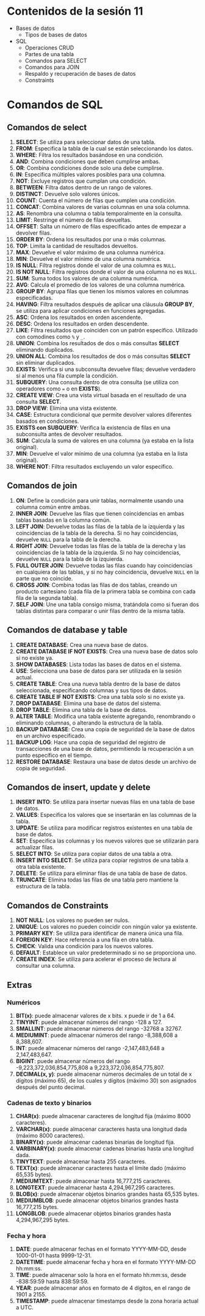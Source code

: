 # Contenidos de la sesión 11


- Bases de datos
    - Tipos de bases de datos
- SQL
    - Operaciones CRUD
    - Partes de una tabla
    - Comandos para SELECT
    - Comandos para JOIN
    - Respaldo y recuperación de bases de datos
    - Constraints


# Comandos de SQL

## Comandos de select

1. **SELECT**: Se utiliza para seleccionar datos de una tabla.
2. **FROM**: Especifica la tabla de la cual se están seleccionando los datos.
3. **WHERE**: Filtra los resultados basándose en una condición.
4. **AND**: Combina condiciones que deben cumplirse ambas.
5. **OR**: Combina condiciones donde solo una debe cumplirse.
6. **IN**: Especifica múltiples valores posibles para una columna.
7. **NOT**: Excluye registros que cumplan una condición.
8. **BETWEEN**: Filtra datos dentro de un rango de valores.
9. **DISTINCT**: Devuelve solo valores únicos.
10. **COUNT**: Cuenta el número de filas que cumplen una condición.
11. **CONCAT**: Combina valores de varias columnas en una sola columna.
12. **AS**: Renombra una columna o tabla temporalmente en la consulta.
13. **LIMIT**: Restringe el número de filas devueltas.
14. **OFFSET**: Salta un número de filas especificado antes de empezar a devolver filas.
15. **ORDER BY**: Ordena los resultados por una o más columnas.
16. **TOP**: Limita la cantidad de resultados devueltos.
17. **MAX**: Devuelve el valor máximo de una columna numérica.
18. **MIN**: Devuelve el valor mínimo de una columna numérica.
19. **IS NULL**: Filtra registros donde el valor de una columna es `NULL`.
20. **IS NOT NULL**: Filtra registros donde el valor de una columna no es `NULL`.
21. **SUM**: Suma todos los valores de una columna numérica.
22. **AVG**: Calcula el promedio de los valores de una columna numérica.
23. **GROUP BY**: Agrupa filas que tienen los mismos valores en columnas especificadas.
24. **HAVING**: Filtra resultados después de aplicar una cláusula **GROUP BY**, se utiliza para aplicar condiciones en funciones agregadas.
25. **ASC**: Ordena los resultados en orden ascendente.
26. **DESC**: Ordena los resultados en orden descendente.
27. **LIKE**: Filtra resultados que coinciden con un patrón específico. Utilizado con comodines como `%` y `_`.
28. **UNION**: Combina los resultados de dos o más consultas **SELECT** eliminando duplicados.
29. **UNION ALL**: Combina los resultados de dos o más consultas **SELECT** sin eliminar duplicados.
30. **EXISTS**: Verifica si una subconsulta devuelve filas; devuelve verdadero si al menos una fila cumple la condición.
31. **SUBQUERY**: Una consulta dentro de otra consulta (se utiliza con operadores como `=` o en **EXISTS**).
32. **CREATE VIEW**: Crea una vista virtual basada en el resultado de una consulta **SELECT**.
33. **DROP VIEW**: Elimina una vista existente.
34. **CASE**: Estructura condicional que permite devolver valores diferentes basados en condiciones.
35. **EXISTS con SUBQUERY**: Verifica la existencia de filas en una subconsulta antes de devolver resultados.
36. **SUM**: Calcula la suma de valores en una columna (ya estaba en la lista original).
37. **MIN**: Devuelve el valor mínimo de una columna (ya estaba en la lista original).
38. **WHERE NOT**: Filtra resultados excluyendo un valor específico.

## Comandos de join

1. **ON**: Define la condición para unir tablas, normalmente usando una columna común entre ambas.
2. **INNER JOIN**: Devuelve las filas que tienen coincidencias en ambas tablas basadas en la columna común.
3. **LEFT JOIN**: Devuelve todas las filas de la tabla de la izquierda y las coincidencias de la tabla de la derecha. Si no hay coincidencias, devuelve `NULL` para la tabla de la derecha.
4. **RIGHT JOIN**: Devuelve todas las filas de la tabla de la derecha y las coincidencias de la tabla de la izquierda. Si no hay coincidencias, devuelve `NULL` para la tabla de la izquierda.
5. **FULL OUTER JOIN**: Devuelve todas las filas cuando hay coincidencias en cualquiera de las tablas, y si no hay coincidencia, devuelve `NULL` en la parte que no coincide.
6. **CROSS JOIN**: Combina todas las filas de dos tablas, creando un producto cartesiano (cada fila de la primera tabla se combina con cada fila de la segunda tabla).
7. **SELF JOIN**: Une una tabla consigo misma, tratándola como si fueran dos tablas distintas para comparar o unir filas dentro de la misma tabla.


## Comandos de database y table

1. **CREATE DATABASE**: Crea una nueva base de datos.
2. **CREATE DATABASE IF NOT EXISTS**: Crea una nueva base de datos solo si no existe ya.
3. **SHOW DATABASES**: Lista todas las bases de datos en el sistema.
4. **USE**: Selecciona una base de datos para ser utilizada en la sesión actual.
5. **CREATE TABLE**: Crea una nueva tabla dentro de la base de datos seleccionada, especificando columnas y sus tipos de datos.
6. **CREATE TABLE IF NOT EXISTS**: Crea una tabla solo si no existe ya.
7. **DROP DATABASE**: Elimina una base de datos del sistema.
8. **DROP TABLE**: Elimina una tabla de la base de datos.
9. **ALTER TABLE**: Modifica una tabla existente agregando, renombrando o eliminando columnas, o alterando la estructura de la tabla.
10. **BACKUP DATABASE**: Crea una copia de seguridad de la base de datos en un archivo especificado.
11. **BACKUP LOG**: Hace una copia de seguridad del registro de transacciones de una base de datos, permitiendo la recuperación a un punto específico en el tiempo.
12. **RESTORE DATABASE**: Restaura una base de datos desde un archivo de copia de seguridad.

## Comandos de insert, update y delete

1. **INSERT INTO**: Se utiliza para insertar nuevas filas en una tabla de base de datos.
2. **VALUES**: Especifica los valores que se insertarán en las columnas de la tabla.
3. **UPDATE**: Se utiliza para modificar registros existentes en una tabla de base de datos.
4. **SET**: Especifica las columnas y los nuevos valores que se utilizarán para actualizar filas.
5. **SELECT INTO**: Se utiliza para copiar datos de una tabla a otra.
6. **INSERT INTO SELECT**: Se utiliza para copiar registros de una tabla a otra tabla existente.
7. **DELETE**: Se utiliza para eliminar filas de una tabla de base de datos.
8. **TRUNCATE**: Elimina todas las filas de una tabla pero mantiene la estructura de la tabla.

## Comandos de Constraints

1. **NOT NULL**: Los valores no pueden ser nulos.
2. **UNIQUE**: Los valores no pueden coincidir con ningún valor ya existente.
3. **PRIMARY KEY**: Se utiliza para identificar de manera única una fila.
4. **FOREIGN KEY**: Hace referencia a una fila en otra tabla.
5. **CHECK**: Valida una condición para los nuevos valores.
6. **DEFAULT**: Establece un valor predeterminado si no se proporciona uno.
7. **CREATE INDEX**: Se utiliza para acelerar el proceso de lectura al consultar una columna.

## Extras

### Numéricos
1. **BIT(x)**: puede almacenar valores de x bits. x puede ir de 1 a 64.
2. **TINYINT**: puede almacenar números del rango -128 a 127.
3. **SMALLINT**: puede almacenar números del rango -32768 a 32767.
4. **MEDIUMINT**: puede almacenar números del rango -8,388,608 a 8,388,607.
5. **INT**: puede almacenar números del rango -2,147,483,648 a 2,147,483,647.
6. **BIGINT**: puede almacenar números del rango -9,223,372,036,854,775,808 a 9,223,372,036,854,775,807.
7. **DECIMAL(x, y)**: puede almacenar números decimales de un total de x dígitos (máximo 65), de los cuales y dígitos (máximo 30) son asignados después del punto decimal.

### Cadenas de texto y binarios
1. **CHAR(x)**: puede almacenar caracteres de longitud fija (máximo 8000 caracteres).
2. **VARCHAR(x)**: puede almacenar caracteres hasta una longitud dada (máximo 8000 caracteres).
3. **BINARY(x)**: puede almacenar cadenas binarias de longitud fija.
4. **VARBINARY(x)**: puede almacenar cadenas binarias hasta una longitud dada.
5. **TINYTEXT**: puede almacenar hasta 255 caracteres.
6. **TEXT(x)**: puede almacenar caracteres hasta el límite dado (máximo 65,535 bytes).
7. **MEDIUMTEXT**: puede almacenar hasta 16,777,215 caracteres.
8. **LONGTEXT**: puede almacenar hasta 4,294,967,295 caracteres.
9. **BLOB(x)**: puede almacenar objetos binarios grandes hasta 65,535 bytes.
10. **MEDIUMBLOB**: puede almacenar objetos binarios grandes hasta 16,777,215 bytes.
11. **LONGBLOB**: puede almacenar objetos binarios grandes hasta 4,294,967,295 bytes.

### Fecha y hora
1. **DATE**: puede almacenar fechas en el formato YYYY-MM-DD, desde 1000-01-01 hasta 9999-12-31.
2. **DATETIME**: puede almacenar fecha y hora en el formato YYYY-MM-DD hh:mm:ss.
3. **TIME**: puede almacenar solo la hora en el formato hh:mm:ss, desde -838:59:59 hasta 838:59:59.
4. **YEAR**: puede almacenar años en formato de 4 dígitos, en el rango de 1901 a 2155.
5. **TIMESTAMP**: puede almacenar timestamps desde la zona horaria actual a UTC.